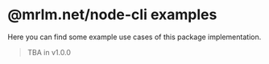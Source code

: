 # @mrlm.net/node-cli examples

Here you can find some example use cases of this package implementation.

> TBA in v1.0.0